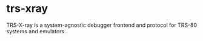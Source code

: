 # trs-xray
TRS-X-ray is a system-agnostic debugger frontend and protocol for TRS-80 systems and emulators.
